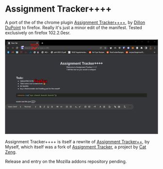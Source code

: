 # Assignment Tracker++++

A port of the  of the chrome plugin [Assignment Tracker++++](https://github.com/ddupont808/assignment-tracker-sharp), by [Dillon DuPoint](https://github.com/ddupont808) to firefox.
Really it's just a minor edit of the manifest.
Tested exclusively on firefox 102.2.0esr.

![screenshot](screenie.png)

Assignment Tracker++++ is itself a rewrite of [Assignment Tracker++](https://github.com/nataliesstewart/assignment-tracker), by Myself, which itself was a fork of [Assignment Tracker](https://chrome.google.com/webstore/detail/assignment-tracker/majicckffndkgmkcdbgccohoclphnkhg), a project by [Cat Zeng](https://github.com/yczeng).

Release and entry on the Mozilla addons repository pending.
